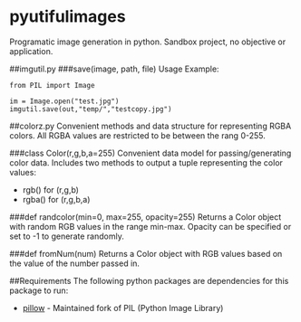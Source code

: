 # pyutifulimages
Programatic image generation in python. Sandbox project, no objective or application.

##imgutil.py
###save(image, path, file)
Usage Example:
```
from PIL import Image

im = Image.open("test.jpg")
imgutil.save(out,"temp/","testcopy.jpg")
```


##colorz.py
Convenient methods and data structure for representing RGBA colors. All RGBA values are restricted to be between the rang 0-255.

###class Color(r,g,b,a=255)
Convenient data model for passing/generating color data. Includes two methods to output a tuple representing the color values:
* rgb() for (r,g,b)
* rgba() for (r,g,b,a)

###def randcolor(min=0, max=255, opacity=255)
Returns a Color object with random RGB values in the range min-max. Opacity can be specified or set to -1 to generate randomly.

###def fromNum(num)
Returns a Color object with RGB values based on the value of the number passed in.



##Requirements
The following python packages are dependencies for this package to run:
* [pillow](https://pypi.python.org/pypi/Pillow/2.0.0) - Maintained fork of PIL (Python Image Library)
